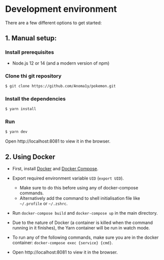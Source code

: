 # Development environment

There are a few different options to get started:

## 1\. Manual setup:

### Install prerequisites

- Node.js 12 or 14 (and a modern version of npm)

### Clone thi git repository

```sh
$ git clone https://github.com/Anoma1y/pokemon.git
```

### Install the dependencies

```sh
$ yarn install
```

### Run

```sh
$ yarn dev
```

Open http://localhost:8081 to view it in the browser.

## 2\. Using Docker

- First, install [Docker](https://www.docker.com/community-edition) and [Docker Compose](https://docs.docker.com/compose/install/).
- Export required environment variable `UID` (`export UID`).

  - Make sure to do this before using any of docker-compose commands.
  - Alternatively add the command to shell initialisation file like `~/.profile` or `~/.zshrc`.

- Run `docker-compose build` and `docker-compose up` in the main directory.
- Due to the nature of Docker (a container is killed when the command running in it finishes), the Yarn container will be run in watch mode.
- To run any of the following commands, make sure you are in the docker container: `docker-compose exec {service} {cmd}`.
- Open http://localhost:8081 to view it in the browser.
